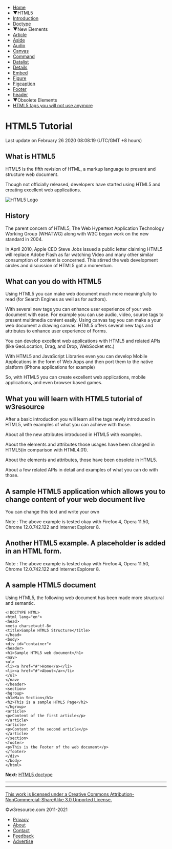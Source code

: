  


- [Home](/index.php)
- ▼HTML5
- [Introduction](/html5/introduction.php)
- [Doctype](/html5/doctype.php)
- ▼New Elements
- [Article](/html5/article-tutorial.php)
- [Aside](/html5/aside-tutorial.php)
- [Audio](/html5/audio-tutorial.php)
- [Canvas](/html5/canvas-element.php)
- [Command](/html5/command-element.php)
- [Datalist](/html5/datalist-tutorial.php)
- [Details](/html5/details-tag-and-element.php)
- [Embed](/html5/embed-element.php)
- [Figure](/html5/figure-tutorial.php)
- [Figcaption](/html5/figcaption-tag.php)
- [Footer](/html5/footer-tag.php)
- [header](/html5/header-element.php)
- ▼Obsolete Elements
- [HTML5 tags you will not use anymore](/html5/html-tags-you-will-not-use-anymore.php)

# HTML5 Tutorial

Last update on February 26 2020 08:08:19 (UTC/GMT +8 hours)

<span class="underline"></span>

<span class="underline"></span>

## What is HTML5

HTML5 is the fifth revision of HTML, a markup language to present and structure web document.

Though not officially released, developers have started using HTML5 and creating excellent web applications.

![HTML5 Logo](https://www.w3resource.com/w3r_images/html5_image.png)

## History

The parent concern of HTML5, The Web Hypertext Application Technology Working Group (WHATWG) along with W3C began work on the new standard in 2004.

In April 2010, Apple CEO Steve Jobs issued a public letter claiming HTML5 will replace Adobe Flash as far watching Video and many other similar consumption of content is concerned. This stirred the web development circles and discussion of HTML5 got a momentum.

## What can you do with HTML5

Using HTML5 you can make web document much more meaningfully to read (for Search Engines as well as for authors).

With several new tags you can enhance user experience of your web document with ease. For example you can use audio, video, source tags to present multimedia content easily. Using canvas tag you can make a your web document a drawing canvas. HTML5 offers several new tags and attributes to enhance user experience of Forms.

You can develop excellent web applications with HTML5 and related APIs (like GeoLocation, Drag, and Drop, WebSocket etc.)

With HTML5 and JavaScript Libraries even you can develop Mobile Applications in the form of Web Apps and then port them to the native platform (iPhone applications for example)

So, with HTML5 you can create excellent web applications, mobile applications, and even browser based games.

## What you will learn with HTML5 tutorial of w3resource

After a basic introduction you will learn all the tags newly introduced in HTML5, with examples of what you can achieve with those.

About all the new attributes introduced in HTML5 with examples.

About the elements and attributes those usages have been changed in HTML5(in comparison with HTML4.01).

About the elements and attributes, those have been obsolete in HTML5.

About a few related APIs in detail and examples of what you can do with those.

## A sample HTML5 application which allows you to change content of your web document live

You can change this text and write your own

Note : The above example is tested okay with Firefox 4, Opera 11.50, Chrome 12.0.742.122 and Internet Explorer 8.

## Another HTML5 example. A placeholder is added in an HTML form.

Note : The above example is tested okay with Firefox 4, Opera 11.50, Chrome 12.0.742.122 and Internet Explorer 8.

## A sample HTML5 document

Using HTML5, the following web document has been made more structural and semantic.

    <!DOCTYPE HTML>
    <html lang="en">
    <head>
    <meta charset=utf-8>
    <title>Sample HTML5 Structure</title>
    </head>
    <body>
    <div id="container">
    <header>
    <h1>Sample HTML5 web document</h1>
    <nav>
    <ul>
    <li><a href="#">Home</a></li>
    <li><a href="#">About</a></li>
    </ul>
    </nav>
    </header>
    <section>
    <hgroup>
    <h1>Main Section</h1>
    <h2>This is a sample HTML5 Page</h2>
    </hgroup>
    <article>
    <p>Content of the first article</p>
    </article>
    <article>
    <p>Content of the second article</p>
    </article>
    </section>
    <footer>
    <p>This is the Footer of the web document</p>
    </footer>
    </div>
    </body>
    </html>

**Next:** [HTML5 doctype](ps://www.w3resource.com/html5/doctype.php)

---

<span class="underline"></span>

 

---

<span class="underline"></span>

<span class="underline"></span>

<span class="underline"></span>

[This work is licensed under a Creative Commons Attribution-NonCommercial-ShareAlike 3.0 Unported License.](https://creativecommons.org/licenses/by-nc-sa/3.0/deed.en_US)

©w3resource.com 2011-2021

- [Privacy](https://www.w3resource.com/privacy.php)
- [About](https://www.w3resource.com/about.php)
- [Contact](https://www.w3resource.com/contact.php)
- [Feedback](https://www.w3resource.com/feedback.php)
- [Advertise](https://www.w3resource.com/advertise.php)
